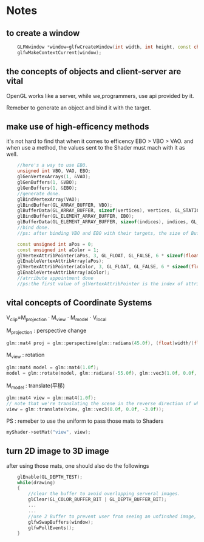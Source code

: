 # Notes

## **to create a window**
```C++
    GLFWwindow *window=glfwCreateWindow(int width, int height, const char *title, GLFWmonitor *monitor, GLFWwindow *share);
    glfwMakeContextCurrent(window);
```

## **the concepts of objects and client-server are vital**
OpenGL works like a server, while we,programmers, use api provided by it.

Remeber to generate an object and bind it with the target.

## **make use of high-efficency methods**
it's not hard to find that when it comes to efficency EBO > VBO > VAO.
and when use a method, the values sent to the Shader must mach with it as well.

```C++
    //here's a way to use EBO.
    unsigned int VBO, VAO, EBO;
    glGenVertexArrays(1, &VAO);
    glGenBuffers(1, &VBO);
	glGenBuffers(1, &EBO); 
    //generate done.
    glBindVertexArray(VAO);
	glBindBuffer(GL_ARRAY_BUFFER, VBO);
	glBufferData(GL_ARRAY_BUFFER, sizeof(vertices), vertices, GL_STATIC_DRAW);
    glBindBuffer(GL_ELEMENT_ARRAY_BUFFER, EBO);
	glBufferData(GL_ELEMENT_ARRAY_BUFFER, sizeof(indices), indices, GL_STATIC_DRAW);
    //bind done.
    //ps: after binding VBO and EBO with their targets, the size of Buffer must be declared by glBufferData.

    const unsigned int aPos = 0;
    const unsigned int aColor = 1;
    glVertexAttribPointer(aPos, 3, GL_FLOAT, GL_FALSE, 6 * sizeof(float), (void*)0);
	glEnableVertexAttribArray(aPos);
	glVertexAttribPointer(aColor, 3, GL_FLOAT, GL_FALSE, 6 * sizeof(float), (void*)(3 * sizeof(float)));
	glEnableVertexAttribArray(aColor);
    //atrribute appointment done
    //ps:the first value of glVertexAttribPointer is the index of attribute which is written in the Vertax Shader. Thus, they should match , or error will occur.
```

## **vital concepts of Coordinate Systems**
V<sub>clip</sub>=M<sub>projection</sub> ⋅ M<sub>view</sub> ⋅ M<sub>model</sub> ⋅ V<sub>local</sub>

M<sub>projection</sub> : perspective change
```C++
glm::mat4 proj = glm::perspective(glm::radians(45.0f), (float)width/(float)height, 0.1f, 100.0f);
```

 M<sub>view</sub> : rotation

```C++
glm::mat4 model = glm::mat4(1.0f);
model = glm::rotate(model, glm::radians(-55.0f), glm::vec3(1.0f, 0.0f, 0.0f)); 
```

M<sub>model</sub> : translate(平移)
```C++
glm::mat4 view = glm::mat4(1.0f);
// note that we're translating the scene in the reverse direction of where we want to move
view = glm::translate(view, glm::vec3(0.0f, 0.0f, -3.0f)); 
```
PS : remeber to use the uniform to pass those mats to Shaders
```C++
myShader->setMat("view", view);
```

## **turn 2D image to 3D image**
after using those mats, one should also do the followings
```C++
    glEnable(GL_DEPTH_TEST);
    while(drawing)
    {
        //clear the buffer to avoid overlapping serveral images. 
        glClear(GL_COLOR_BUFFER_BIT | GL_DEPTH_BUFFER_BIT);
        ...
        ...
        //use 2 Buffer to prevent user from seeing an unfinshed image, so show the completed one and draw another one behind.
        glfwSwapBuffers(window);
		glfwPollEvents();
    }
    
```
